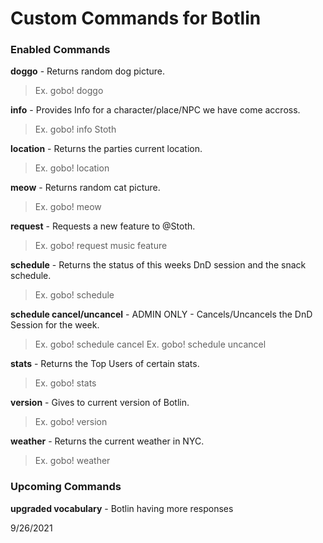 # Custom Commands for Botlin
### Enabled Commands

**doggo** - Returns random dog picture.
> Ex. gobo! doggo

**info** - Provides Info for a character/place/NPC we have come accross.
> Ex. gobo! info Stoth

**location** - Returns the parties current location.
> Ex. gobo! location

**meow** - Returns random cat picture.
> Ex. gobo! meow

**request** - Requests a new feature to @Stoth.
> Ex. gobo! request music feature

**schedule** - Returns the status of this weeks DnD session and the snack schedule.
> Ex. gobo! schedule

**schedule cancel/uncancel** - ADMIN ONLY - Cancels/Uncancels the DnD Session for the week.
> Ex. gobo! schedule cancel
> Ex. gobo! schedule uncancel

**stats** - Returns the Top Users of certain stats.
> Ex. gobo! stats

**version** - Gives to current version of Botlin.
> Ex. gobo! version

**weather** - Returns the current weather in NYC.
> Ex. gobo! weather

### Upcoming Commands

**upgraded vocabulary** - Botlin having more responses

9/26/2021